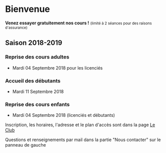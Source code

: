 # Bienvenue

**Venez essayer gratuitement nos cours !**
<small>(limité à 2 séances pour des raisons d'assurance)</small>

## Saison 2018-2019

### Reprise des cours adultes

* <i class="fa fa-calendar"></i> Mardi 04 Septembre 2018 pour les licenciés

### Accueil des débutants

* <i class="fa fa-calendar"></i> Mardi 11 Septembre 2018

### Reprise des cours enfants

* <i class="fa fa-calendar"></i> Mardi 04 Septembre 2018 (licenciés et débutants)

Inscription, les horaires, l'adresse et le plan d'accès sont dans la page [Le Club](club.md)

Questions et renseignements par mail dans la partie "Nous contacter" sur le panneau de gauche
